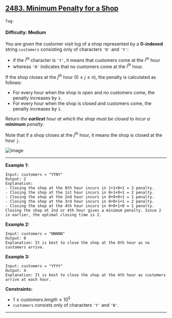 ## [2483. Minimum Penalty for a Shop](https://leetcode.com/problems/minimum-penalty-for-a-shop/)

```Tag```:

#### Difficulty: Medium

You are given the customer visit log of a shop represented by a __0-indexed__ string ```customers``` consisting only of characters ```'N'``` and ```'Y'```:

- if the $i^{th}$ character is ```'Y'```, it means that customers come at the $i^{th}$ hour
- whereas ```'N'``` indicates that no customers come at the $i^{th}$ hour.

If the shop closes at the $j^{th}$ hour $(0 \le j \le n)$, the penalty is calculated as follows:

- For every hour when the shop is open and no customers come, the penalty increases by ```1```.
- For every hour when the shop is closed and customers come, the penalty increases by ```1```.

Return _the __earliest__ hour at which the shop must be closed to incur a __minimum__ penalty_.

Note that if a shop closes at the $j^{th}$ hour, it means the shop is closed at the hour ```j```.

![image](https://github.com/quananhle/Python/assets/35042430/f69b914e-8613-4939-9874-c984c871eece)

---

__Example 1:__
```
Input: customers = "YYNY"
Output: 2
Explanation: 
- Closing the shop at the 0th hour incurs in 1+1+0+1 = 3 penalty.
- Closing the shop at the 1st hour incurs in 0+1+0+1 = 2 penalty.
- Closing the shop at the 2nd hour incurs in 0+0+0+1 = 1 penalty.
- Closing the shop at the 3rd hour incurs in 0+0+1+1 = 2 penalty.
- Closing the shop at the 4th hour incurs in 0+0+1+0 = 1 penalty.
Closing the shop at 2nd or 4th hour gives a minimum penalty. Since 2 is earlier, the optimal closing time is 2.
```

__Example 2:__
```
Input: customers = "NNNNN"
Output: 0
Explanation: It is best to close the shop at the 0th hour as no customers arrive.
```

__Example 3:__
```
Input: customers = "YYYY"
Output: 4
Explanation: It is best to close the shop at the 4th hour as customers arrive at each hour.
```

__Constraints:__

- $1 \le customers.length \le 10^5$
- ```customers``` consists only of characters ```'Y'``` and ```'N'```.

---

